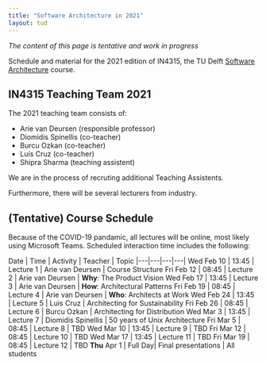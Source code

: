 ```yaml
---
title: "Software Architecture in 2021"
layout: tud
---
```


_The content of this page is tentative and work in progress_

Schedule and material for the 2021 edition of IN4315, the TU Delft [Software Architecture](../index.html) course.


## IN4315 Teaching Team 2021

The 2021 teaching team consists of:

- Arie van Deursen (responsible professor)
- Diomidis Spinellis (co-teacher)
- Burcu Ozkan (co-teacher)
- Luís Cruz (co-teacher)
- Shipra Sharma (teaching assistent)

We are in the process of recruting additional Teaching Assistents.

<!--

- Casper Boone (Teaching assistent)
- Xavier Devroey (co-teacher, variability)
- Marco Di Biase (co-teacher, quality)
- Ayushi Rastogi (co-teacher, social aspects)

-->

Furthermore, there will be several lecturers from industry.

## (Tentative) Course Schedule

Because of the COVID-19 pandamic, all lectures will be online, most likely using Microsoft Teams.
Scheduled interaction time includes the following:


Date | Time | Activity | Teacher | Topic
|---|---|---|---|
Wed Feb 10 | 13:45 | Lecture 1 | Arie van Deursen         | Course Structure
Fri Feb 12 | 08:45 | Lecture 2 | Arie van Deursen         | **Why**: The Product Vision
Wed Feb 17 | 13:45 | Lecture 3 | Arie van Deursen         | **How**: Architectural Patterns
Fri Feb 19 | 08:45 | Lecture 4 | Arie van Deursen         | **Who**: Architects at Work
Wed Feb 24 | 13:45 | Lecture 5 | Luis Cruz                | Architecting for Sustainability
Fri Feb 26 | 08:45 | Lecture 6 | Burcu Ozkan              | Architecting for Distribution
Wed Mar 3  | 13:45 | Lecture 7 | Diomidis Spinellis       | 50 years of Unix Architecture
Fri Mar 5  | 08:45 | Lecture 8 | TBD <!-- Adyen? -->
Wed Mar 10 | 13:45 | Lecture 9 | TBD <!-- ING? -->
Fri Mar 12 | 08:45 | Lecture 10 | TBD <!-- Picnic? -->
Wed Mar 17 | 13:45 | Lecture 11 | TBD 
Fri Mar 19 | 08:45 | Lecture 12 | TBD
**Thu** Apr 1 | Full Day| Final presentations | All students




<!--

Wed Feb 12 | 15:45 | Lecture 1 | Arie van Deursen         | Course structure ([slides](slides/in4315-intro.pdf))
Fri Feb 14 | 15:45 | Lecture 2 | Arie van Deursen         | Lean Architecture ([slides](slides/lean-architecture-part-1.pdf))
           | 17:00 |           | [Grady Booch], IBM       | _Ask Me Anything_ on [SATURN 2016](https://www.youtube.com/watch?v=RJ3v5cSNcB8) keynote
Wed Feb 19 | 15:45 | Lecture 3 | Arie van Deursen         | Documenting Architectures ([slides](slides/documenting-architectures.pdf))
           | 17:00 |            | [Engin Bozdag], Uber    | _Ask Me Anything_; privacy by design ([slides](https://www.usenix.org/sites/default/files/conference/protected-files/enigma2020_slides_bozdag.pdf))
Fri Feb 21 | 15:45 | Lecture 4 | [Xavier Devroey]         | Architecting for Variability ([slides](slides/tudelft-architecture-spl2020.pdf))
Wed Feb 26 | 15:45 | Lecture 5 | [Marco Di Biase], [SIG]  | Architecting for Maintainability ([slides](slides/sa-maintainability.pdf))
Fri Feb 28 | 15:45 | Lecture 6 | [Ayushi Rastogi]         | Architecting as a Team Activity ([slides](slides/sa-people.pdf))
Wed Mar 4  | 15:45 | Lecture 7 | [Luis Cruz]              | Architecting for Sustainaility ([slides](slides/sa-green-se.pdf))
Fri Mar 6  | 15:45 | Lecture 8 | Bert Wolters, [Adyen]    | Architecting for Scalability ([slides](slides/sa-adyen-scalability.pdf))
Wed Mar 11 | 15:45 | Lecture 9 | Ferd Scheepers, [ING]    | ~~Architecting for the Enterprise~~ (canceled)
Fri Mar 13 | 15:45 | Lecture 10 | [Steffan Norberhuis][norberhuis]      | Architecting for Operations ([slides](slides/architecting-for-operations.pdf), [twitch](https://www.twitch.tv/videos/566492713))
Fri Mar 20 | 15:45 | Lecture 11 | [Daniel Gebler], [Picnic] | ~~Microservices at Picnic~~ (canceled)
           |       |            | Arie van Deursen          | Ask me anything ([mattermost])
Fri Apr 3  | full day |  | All student teams | Video presentations and Discord discussions ([schedule](presentation-day.html), [slides](slides/presentation_sa.pdf))

[mattermost]: https://mattermost.ewi.tudelft.nl/sa-2019-2020/channels/questions


### Lecture rooms:

- Wednesday lectures: Room Chip, EWI-36.
- Friday lectures: Feb 14 / March 6: CT-CZ-E; Other Fridays: Room Pi, EWI-36
- March 13 and March 20 lectures: On line via Twitch.tv

[sig]: https://www.softwareimprovementgroup.com/
[grady booch]: https://en.wikipedia.org/wiki/Grady_Booch
[marco di biase]: https://mardibiase.github.io/
[xavier devroey]: http://xdevroey.be/
[ayushi rastogi]: https://ayushirastogi.github.io/
[luis cruz]: https://luiscruz.github.io/
[adyen]: https://www.adyen.com/
[ing]: https://www.ing.com
[engin bozdag]: https://www.usenix.org/conference/enigma2020/speaker-or-organizer/engin-bozdag-uber
[daniel gebler]: https://twitter.com/daniel_gebler
[picnic]: https://www.picnic.app/nl/
[norberhuis]: https://www.norberhuis.nl/

## Assignment

Students will work in [teams](assignment.html#team-formation) of four.
Team work includes:

1. [Selecting an open source system](assignment.html#picking): The system needs to be sufficiently complex, under active development, and open to external contributions.
2. Writing four [essays](assignment.html#essays), covering
    1. the product [vision](assignment.html#vision), including required capabilities, roadmap, product context, and stakeholder analysis.
    2. [architectural decisions made](assignment.html#architecture), including system decomposition, tradeoff points, as well as architectural styles and patterns adopted.
    3. an assessment of [quality and (potential) technical debt](assignment.html#quality); and
    4. a [deeper analysis](assignment.html#deepening) based on the lectures or other relevant material specific to the system of choice;
3. [Contributing changes](assignment.html#contributions) to the open source system selected (via pull requests submitted on GitHub)
4. Preparing a final video summarizing the key results, and answering questions about it (online).
5. Reviewing work from other teams, to learn from them, and to give them feedback

The four essays can build upon each other, but should be independently readable.
We will collect all essays in an online book, that will emerge throughout the course.
You can watch our progress (for essays made public) at [desosa2020.netlify.com][desosa2020].

[desosa2020]: https://desosa2020.netlify.com/#


## Deadlines

Date       | Time  | Writing      | Coding                    | Reviewing | Presenting
|---|---|---|---|---|---|
Mon Feb 17 | 17:00 |              | Project selected          |           |
Wed Feb 19 | 17:00 |              | [Top-level decomposition](guidelines_for_componentization.html)   |           |
Mon Mar 9  | 17:00 | Team essay 1 |                           |           |
Mon Mar 16 | 17:00 |              | [Pull request midway report](assignment.html#contributions)  | Essay 1 |
Thu Mar 19 | 17:00 | Team essay 2 |                           |           |
Thu Mar 26 | 17:00 | Team essay 3 |                           | Essay 2   |
Thu Apr 2  | 17:00 |              |                           | Essay 3   | Presentation Video
Mon Apr 6  | 17:00 | Team essay 4 | Pull request report       |           |
Thu Apr 9  | 17:00 |              |                           | Essay 4   |

## Grades

Students will receive grades based on the following:

- `E`: Team performance for each of the four essays (1-10), composed form the average of the four essays E1..E4.
- `C`: Team performance for code contributions (1-10)
- `P`: Team performance for video presentation (1-10)
- `R`: Individual performance in peer reviews (-1, 0, 1) -- zero by default
- `A`: Individual performance in participation (-1, 0, 1) -- zero by default

The _team grade_ is the weighted average of the team activities:

    T = (3*E + C + P)/5

The _individual grade_ then is the team grade to which a bonus can be added (or subtracted) for exceptional (top/bottom X%) results.

	I = T + 0.5 * (R + A)


-->
